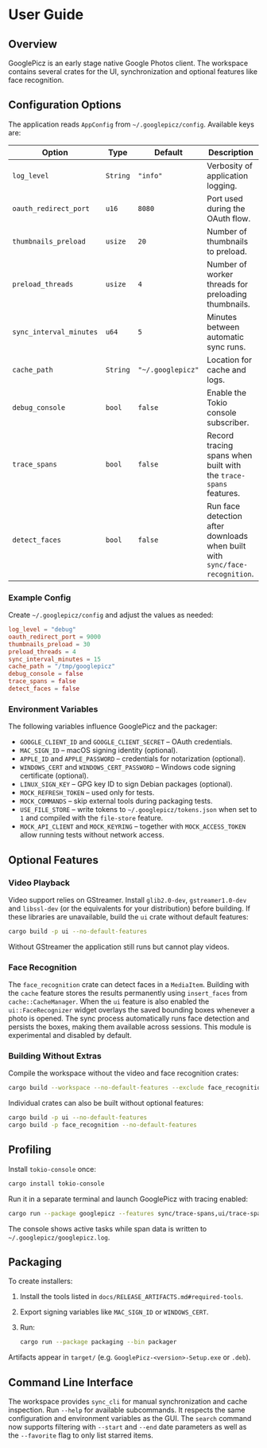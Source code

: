 # User Guide

## Overview
GooglePicz is an early stage native Google Photos client. The workspace contains several crates for the UI, synchronization and optional features like face recognition.

## Configuration Options
The application reads `AppConfig` from `~/.googlepicz/config`. Available keys are:

| Option | Type | Default | Description |
| ------ | ---- | ------- | ----------- |
| `log_level` | `String` | `"info"` | Verbosity of application logging. |
| `oauth_redirect_port` | `u16` | `8080` | Port used during the OAuth flow. |
| `thumbnails_preload` | `usize` | `20` | Number of thumbnails to preload. |
| `preload_threads` | `usize` | `4` | Number of worker threads for preloading thumbnails. |
| `sync_interval_minutes` | `u64` | `5` | Minutes between automatic sync runs. |
| `cache_path` | `String` | `"~/.googlepicz"` | Location for cache and logs. |
| `debug_console` | `bool` | `false` | Enable the Tokio console subscriber. |
| `trace_spans` | `bool` | `false` | Record tracing spans when built with the `trace-spans` features. |
| `detect_faces` | `bool` | `false` | Run face detection after downloads when built with `sync/face-recognition`. |

### Example Config
Create `~/.googlepicz/config` and adjust the values as needed:

```toml
log_level = "debug"
oauth_redirect_port = 9000
thumbnails_preload = 30
preload_threads = 4
sync_interval_minutes = 15
cache_path = "/tmp/googlepicz"
debug_console = false
trace_spans = false
detect_faces = false
```

### Environment Variables
The following variables influence GooglePicz and the packager:

- `GOOGLE_CLIENT_ID` and `GOOGLE_CLIENT_SECRET` – OAuth credentials.
- `MAC_SIGN_ID` – macOS signing identity (optional).
- `APPLE_ID` and `APPLE_PASSWORD` – credentials for notarization (optional).
- `WINDOWS_CERT` and `WINDOWS_CERT_PASSWORD` – Windows code signing certificate (optional).
- `LINUX_SIGN_KEY` – GPG key ID to sign Debian packages (optional).
- `MOCK_REFRESH_TOKEN` – used only for tests.
- `MOCK_COMMANDS` – skip external tools during packaging tests.
- `USE_FILE_STORE` – write tokens to `~/.googlepicz/tokens.json` when set to `1` and compiled with the `file-store` feature.
- `MOCK_API_CLIENT` and `MOCK_KEYRING` – together with `MOCK_ACCESS_TOKEN` allow running tests without network access.

## Optional Features

### Video Playback
Video support relies on GStreamer. Install `glib2.0-dev`, `gstreamer1.0-dev` and `libssl-dev` (or the equivalents for your distribution) before building. If these libraries are unavailable, build the `ui` crate without default features:

```bash
cargo build -p ui --no-default-features
```

Without GStreamer the application still runs but cannot play videos.

### Face Recognition
The `face_recognition` crate can detect faces in a `MediaItem`. Building with
the `cache` feature stores the results permanently using `insert_faces` from
`cache::CacheManager`. When the `ui` feature is also enabled the
`ui::FaceRecognizer` widget overlays the saved bounding boxes whenever a photo
is opened. The sync process automatically runs face detection and persists the
boxes, making them available across sessions. This module is experimental and
disabled by default.

### Building Without Extras
Compile the workspace without the video and face recognition crates:

```bash
cargo build --workspace --no-default-features --exclude face_recognition --exclude e2e
```

Individual crates can also be built without optional features:

```bash
cargo build -p ui --no-default-features
cargo build -p face_recognition --no-default-features
```

## Profiling
Install `tokio-console` once:

```bash
cargo install tokio-console
```

Run it in a separate terminal and launch GooglePicz with tracing enabled:

```bash
cargo run --package googlepicz --features sync/trace-spans,ui/trace-spans -- --debug-console --trace-spans
```

The console shows active tasks while span data is written to `~/.googlepicz/googlepicz.log`.

## Packaging
To create installers:

1. Install the tools listed in `docs/RELEASE_ARTIFACTS.md#required-tools`.
2. Export signing variables like `MAC_SIGN_ID` or `WINDOWS_CERT`.
3. Run:

   ```bash
   cargo run --package packaging --bin packager
   ```

Artifacts appear in `target/` (e.g. `GooglePicz-<version>-Setup.exe` or `.deb`).

## Command Line Interface
The workspace provides `sync_cli` for manual synchronization and cache
inspection. Run `--help` for available subcommands. It respects the same
configuration and environment variables as the GUI. The `search` command now
supports filtering with `--start` and `--end` date parameters as well as the
`--favorite` flag to only list starred items.


